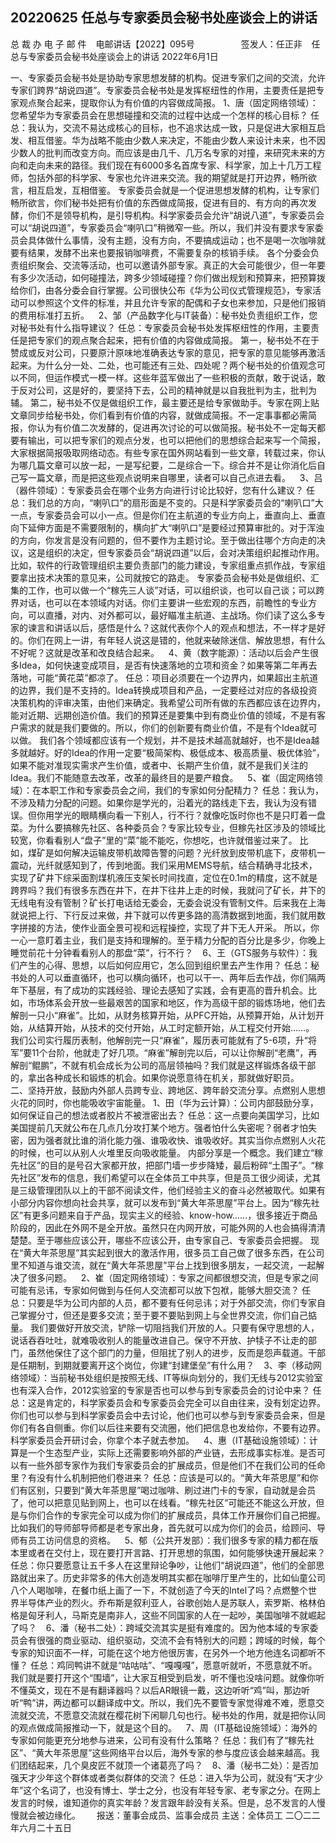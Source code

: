 ## 20220625 任总与专家委员会秘书处座谈会上的讲话
总 裁 办 电 子 邮 件
 
电邮讲话【2022】095号           签发人：任正非
 
任总与专家委员会秘书处座谈会上的讲话
2022年6月1日

一、专家委员会秘书处是协助专家思想发酵的机构。促进专家们之间的交流，允许专家们跨界“胡说四道”。专家委员会秘书处是发挥枢纽性的作用，主要责任是把专家观点聚合起来，提取你认为有价值的内容做成简报。
1、唐（固定网络领域）：您希望华为专家委员会在思想碰撞和交流的过程中达成一个怎样的核心目标？
任总：我认为，交流不易达成核心的目标，也不追求达成一致，只是促进大家相互启发、相互借鉴。华为战略不能由少数人来决定，不能由少数人来设计未来，也不因少数人的批判而改变方向。而应该是由几千、几万名专家的对撞，来研究未来的方向和走向未来的路径。我们现在有6000多名首席专家、科学家，加上十几万工程师，包括外部的科学家、专家也允许进来交流。我的期望就是打开边界，畅所欲言，相互启发，互相借鉴。
专家委员会就是一个促进思想发酵的机构，让专家们畅所欲言，你们秘书处把有价值的东西做成简报，促进有目的、有方向的再次发酵，你们不是领导机构，是引导机构。科学家委员会允许“胡说八道”，专家委员会可以“胡说四道”，专家委员会“喇叭口”稍微窄一些。所以，我们并没有要求专家委员会具体做什么事情，没有主题，没有方向，不要搞成运动；也不是喝一次咖啡就要有结果，发酵不出来也要报销咖啡费，不需要复杂的核销手续。
各个分委会负责组织聚会、交流等活动，也可以邀请外部专家。真正的大会可能很少，但一年要有多少次活动，如何碰撞法，跨多少领域碰撞？你们做出规划和预算来，把预算拨给你们，由各分委会自行掌握。公司很快公布《华为公司仪式管理规范》，专家活动可以参照这个文件的标准，并且允许专家的配偶和子女也来参加，只是他们报销的费用标准打五折。
 
2、邹（产品数字化与IT装备）：秘书处负责组织工作，您对秘书处有什么指导建议？
任总：专家委员会秘书处发挥枢纽性的作用，主要责任是把专家们的观点聚合起来，把有价值的内容做成简报。
第一，秘书处不在于赞成或反对公司，只要原汁原味地准确表达专家的意见，把专家的意见能够再激活起来。为什么分一处、二处，也可能还有三处、四处呢？两个秘书处的价值观念可以不同，但运作模式一模一样。这些年蓝军做出了一些积极的贡献，敢于说话，敢于反对公司，这是好的，要坚持下去，公司的精神就是以自我批判为主，批判为辅。
第二，秘书处不仅是做组织工作，最主要还是给专家做助手。专家在网上贴文章同步给秘书处，你们看到有价值的内容，就做成简报。不一定事事都必需简报，你认为有价值二次发酵的，促进再次讨论的可以做简报。秘书处不一定每天都要有输出，可以把专家们的观点分发，也可以把他们的思想综合起来写一个简报，大家根据简报吸取网络动态。有些专家在国外网站看到一些文章，转载过来，你认为哪几篇文章可以放一起，一是写纪要，二是综合一下。综合并不是让你消化后自己写一篇文章，而是把这些观点说明来自哪里，读者可以自己点进去看。
 
3、吕（器件领域）：专家委员会在哪个业务方向进行讨论比较好，您有什么建议？
任总：我们总的方向，“喇叭口”的扇形面是不变的。只是科学家委员会的“喇叭口”大一点，专家委员会可以小一点。但是你们在主航道的专业方向上，垂直向上、垂直向下延伸方面是不需要限制的，横向扩大“喇叭口”是要经过预算审批的。对于浑浊的方向，你发言是没有问题的，但不要作为主题讨论。至于做出往哪个方向走的决议，这是组织的决定，但专家委员会“胡说四道”以后，会对决策组织起推动作用。比如，软件的行政管理组织主要负责部门的能力建设，专家组重点抓作战，专家组要拿出技术决策的意见来，公司就按它的路走。
专家委员会秘书处是做组织、汇集的工作，也可以做一个“稼先三人谈”对话，可以组织谈，也可以自己谈；可以跨界对话，也可以在本领域内对话。你们主要讲一些宏观的东西，前瞻性的专业方向，可以直播，对内、对外都可以，最好瞄准主航道、主战场。你们读了这么多专家的谏言和讲话以后，感悟是什么？这就代表你个人的观点和想法，不一样才是好的。你们在网上一讲，有年轻人说这是错的，他就来破除迷信、解放思想，有什么不好呢？这就是改革和改良结合起来。
 
4、黄（数字能源）：活动以后会产生很多Idea，如何快速变成项目，是否有快速落地的立项和资金？如果等第二年再去落地，可能“黄花菜”都凉了。
任总：项目必须要在一个边界内，如果超出主航道的边界，我们是不支持的。Idea转换成项目和产品，一定要经过对应的各级投资决策机构的评审决策，由他们来确定。我希望公司所有做的东西都应该在边界内，能对近期、远期创造价值。我们的预算还是要集中到有商业价值的领域，不是有客户需求的就是我们要做的。所以，你们的创新要有商业价值，不是有个Idea就可以做。
我们各个领域都应该有一个规划，并不是技术越高就越好，也不是Idea越多就越好。好的Idea的作用一定要“极简架构、极低成本、极高质量、极优体验”，如果不能对准现实需求产生价值，或者中、长期产生价值，就不是我们关注的Idea。我们不能随意去改革，改革的最终目的是要产粮食。
 
5、崔（固定网络领域）：在本职工作和专家委员会之间，我们的专家如何分配精力？
任总：我认为，不涉及精力分配的问题。如果你是学光的，沿着光的路线走下去，我认为没有错误。但你用学光的眼睛横向看一下别人，行不行？就像吃饭时你也不是只盯着一盘菜。为什么要搞稼先社区、各种委员会？专家比较专业，但稼先社区涉及的领域比较宽，你看看别人“盘子”里的“菜”能不能吃，你想吃，也许就借鉴过来了。
比如，煤矿是如何解决运输皮带机故障告警的问题？光纤放到皮带机底下，皮带机一震动，光纤就感知到了，传到地面。我们采用MEMS导航，结合精确寻北技术，实现了矿井下综采面割煤机液压支架长时间找直，定位在0.1m的精度，这不就是跨界吗？我们有很多东西在井下，在井下往井上走的时候，我就问了矿长，井下的无线电有没有管制？矿长打电话给无委会，无委会说没有管制文件。后来我在上海就说把上行、下行反过来做，井下就可以传更多路的高清数据到地面，我们就用数字拼接的方法，使作业面全景可视和远程操控，实现了井下无人开采。
所以，你一心一意盯着主业，我们是支持和理解的。至于精力分配的百分比是多少，你晚上睡觉前花十分钟看看别人的那盘“菜”，行不行？
 
6、王（GTS服务与软件）：我们产生的心得、思想，以后如何应用它，怎么回到组织里去产生作用？
任总：秘书处的人可以垂直循环，也可以横向循环，也可以干一、两年后去作战，你们隔两年下基层，有了成功的实践经验、理论去感知了实践，会有更高的晋升机会。比如，市场体系会开放一些最艰苦的国家和地区，作为高级干部的锻炼场地，他们去解剖一只小“麻雀”。比如，从财务核算开始，从PFC开始，从预算开始，从计划开始，从结算开始，从技术的交付开始，从工时定额开始，从工程交付开始……。
我们公司实行履历表制，他解剖完一只“麻雀”，履历表可能就有了5-6项，升“将军”要11个台阶，他就走了好几项。“麻雀”解剖完以后，可以让你解剖“老鹰”，再解剖“鲲鹏”，不就有机会成长为公司的高层领袖吗？我们就是这样锻炼各级干部的，拿出各种成长和锻炼的机会。如果你说愿意待在机关，那就做好职员。
 
二、坚持开放，鼓励内外部人员跨专业、跨地区、跨年龄交流分享。点燃别人思想火花的同时，你也能吸收宇宙能量。
1、田（华为云计算）：公司内部鼓励分享，如何保证自己的想法或者胶片不被泄密出去？
任总：这一点要向美国学习，比如美国提前几天就公布在几点几分攻打某个地方。强者怕什么失密呢？弱者才怕失密，因为强者就比谁的消化能力强、谁吸收快、谁吸收好。其实当你点燃别人火花的时候，也可以从别人火堆里反向吸收能量。
内部分享是一个概念。我们建立“稼先社区”的目的是号召大家都开放，把部门墙一步步降矮，最后粉碎“土围子”。“稼先社区”发布的信息，我们希望可以在全体员工中共享，但是员工很少阅读，尤其是三级管理团队以上的干部不阅读文件，他们经验主义的奋斗必然被取代。如果有小部分内容你想向社会共享，就可以发布到“黄大年茶思屋”平台上。因为“稼先社区”有更多问题来自于产品，现实主义的经验、know-how……，很多接近于商品阶段的，因此在外网不是全开放。虽然只在内网开放，可能外网的人也会搞得清清楚楚。至于哪些应该公开，哪些不应该公开，由专家自己、专家委员会把握。
现在“黄大年茶思屋”其实起到很大的激活作用，很多员工自己做了很多东西，在公司里不知道与谁交流，就在“黄大年茶思屋”平台上找到很多朋友，一起交流，一起解决了很多问题。
 
2、崔（固定网络领域）：专家之间都很想交流，但是专家之间可能有忌讳，专家如何做到与任何人交流都可以放下包袱，能够大胆交流？
任总：只要是华为公司内部的人员，都不要有任何忌讳；对于外部交流，你们专家自己掌握分寸，但还是要多交流；至于要不要贴到网上与全世界交流，你们自己掂量。
我们要做好开放交流，铲除一切阻挡我们开放的人。只要有保守思想的人，说话吞吞吐吐，就难吸收别人的能量改进自己。保守不开放、护犊子不让走的部门，虽然他保住了这个部门的力量，但阻扰了别人的进步，反而是怨声载道。干部是任期制，到期就要离开这个岗位，你建“封建堡垒”有什么用？
 
3、李（移动网络领域）：当前秘书处组织是按照无线、IT等纵向划分的，我们无线与2012实验室也有深入合作，2012实验室的专家是否也可以参与到专家委员会的讨论中来？
任总：这是肯定的，科学家委员会和专家委员会完全可以自由往来，没有划定边界。你们也可以参与到科学家委员会中去讨论，他们也可以参与到专家委员会来，但是你们有各自侧重。你们以后往来要有交流圈，他们把信息也发给你，不要有边界。科学家委员会开研讨会，你拿个本子就去参加。
 
4、惠（IT基础设施领域）：计算是一个生态型产业，实际上还需要影响外部的产业链，去形成事实标准。是否可以有一些外部专家作为我们专家委员会的扩展成员，但是他们不在我们公司的任命里？有没有什么机制把他们卷进来？
任总：应该是可以的。“黄大年茶思屋”和你们有区别，只要到“黄大年茶思屋”喝过咖啡、刷过进门卡的专家，自动就是会员了，他可以把意见贴到网上，也可以在线看。“稼先社区”可能还不能这么开放，但是与你们合作的专家完全可以成为你们的扩展成员，具体工作开展你们自己把握。比如我们的导师部导师都是老专家出身，首先就可以成为你们的会员，给顾问、导师有员工访问信息的资格。
 
5、郁（公共开发部）：我们很多专家的精力都在版本里或者在交付上，现在要打开言路、打开思想的氛围，如何能够快速开展起来？
任总：你只要愿意让五千多人在这里辩论争吵，让他们“胡说四道”，他们的全部思路就出来了。历史非常多的伟大创造发明其实都在咖啡厅里产生的，比如仙童公司八个人喝咖啡，在餐巾纸上画了一下，不就创造了今天的Intel了吗？点燃整个世界半导体产业的烈火。乔布斯是叙利亚人，谷歌创始人是苏联人，索罗斯、格林伯格是匈牙利人，马斯克是南非人，这些不同国家的人在一起吵，美国咖啡不就崛起了吗？
 
6、潘（秘书二处）：跨域交流其实是挺有难度的。因为他本域的专家委员会有很强的商业驱动、组织驱动，交流不会有特别大的问题；跨域的时候，每个专家的知识面不一样，可能在这个地方他很厉害，在另外一个地方他连名词都听不懂？
任总：鸡同鸭讲不就是“咕咕咕”、“嘎嘎嘎”，愿意听就听，不愿意就不听。我们就是要打开这个“围墙”，让大家互相受到启发，听不懂也没啥问题。就像你听不懂英文，现在不是有翻译器吗？以后AR眼镜一戴，这边听听“鸡”叫，那边听听“鸭”讲，两边都可以翻译成中文。所以，我们先不要管专家觉得难不难，愿意交流就交流，不愿意交流就在樱花树下闲聊几句也行。秘书处的作用，就是把你认同的观点做成简报推动一下，就是这个目的。
 
7、周（IT基础设施领域）：海外的专家如何能更充分地参与进来，公司有没有什么策略？
任总：我们有了“稼先社区”、“黄大年茶思屋”这些网络平台以后，海外专家的参与度应该会越来越高。我们团结起来，几个臭皮匠不就顶一个诸葛亮了吗？
 
8、潘（秘书二处）：是否加强天才少年这个群体或者类似群体的交流？
任总：进入华为公司，就没有“天才少年”这个名词了，也没有博士、学士之分，也没有年轻专家、老专家之分。在网上发言的时候，谁知道你的真实年龄？发言跟年龄没有关系。但是，总不发言的人慢慢就会被边缘化。
 
 
报送：董事会成员、监事会成员
主送：全体员工
二〇二二年六月二十五日